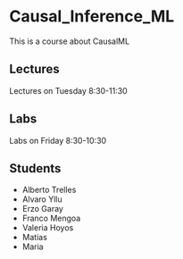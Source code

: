 # Causal_Inference_ML
This is a course about CausalML

## Lectures
Lectures on Tuesday 8:30-11:30 

## Labs
Labs on Friday 8:30-10:30 

## Students
* Alberto Trelles
* Alvaro Yllu
* Erzo Garay
* Franco Mengoa
* Valeria Hoyos
* Matias
* Maria
